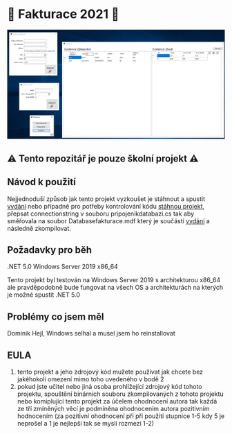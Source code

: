 # 📜 Fakturace 2021 📜


![Screenshot](https://github.com/panmourovaty/Fakturace2021/blob/main/printsceen.PNG)

## ⚠️ Tento repozitář je pouze školní projekt ⚠️

## Návod k použití
Nejjednoduší způsob jak tento projekt vyzkoušet je stáhnout a spustit [vydání](https://github.com/panmourovaty/Fakturace2021/releases/) nebo případně pro potřeby kontrolování kódu [stáhnou projekt](https://github.com/panmourovaty/Fakturace2021/archive/main.zip), přepsat connectionstring v souboru pripojenikdatabazi.cs tak aby směřovala na soubor Databasefakturace.mdf který je součástí [vydání](https://github.com/panmourovaty/Fakturace2021/releases/) a následně zkompilovat.

## Požadavky pro běh
.NET 5.0
Windows Server 2019
x86_64

Tento projekt byl testován na Windows Server 2019 s architekturou x86_64 ale pravděpodobně bude fungovat na všech OS a architekturách na kterých je možné spustit .NET 5.0

## Problémy co jsem měl

Dominik Hejl, Windows selhal a musel jsem ho reinstallovat

## EULA
1. tento projekt a jeho zdrojový kód mužete používat jak chcete bez jakéhokoli omezení mimo toho uvedeného v bodě 2
2. pokud jste učitel nebo jiná osoba prohlížející zdrojový kód tohoto projektu, spouštění binárních souboru zkompilovaných z tohoto projektu nebo komiplující tento projekt za účelem ohodnocení autora tak každá ze tří zmíněných věcí je podmíněna ohodnocením autora pozitivním hodnocením (za pozitivní ohodnocení při při použití stupnice 1-5 kdy 5 je neprošel a 1 je nejlepší tak se myslí rozmezí 1-2)
